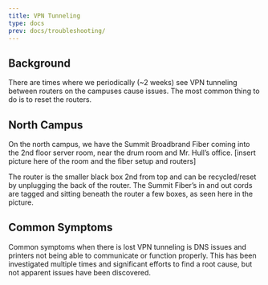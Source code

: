 ```yaml
---
title: VPN Tunneling
type: docs
prev: docs/troubleshooting/
---
```



## Background
There are times where we periodically (~2 weeks) see VPN tunneling between routers on the campuses cause issues. The most common thing to do is to reset the routers.

## North Campus
On the north campus, we have the Summit Broadbrand Fiber coming into the 2nd floor server room, near the drum room and Mr. Hull’s office. [insert picture here of the room and the fiber setup and routers]

The router is the smaller black box 2nd from  top and can be recycled/reset by unplugging the back of the router. The Summit Fiber’s  in and out  cords are tagged and sitting beneath the router a few boxes, as seen here in the picture.

## Common Symptoms
Common symptoms when there is lost VPN tunneling is DNS issues and printers not being able to communicate or function properly. This has been investigated multiple times and significant efforts to find a root cause, but not apparent issues have been discovered.
